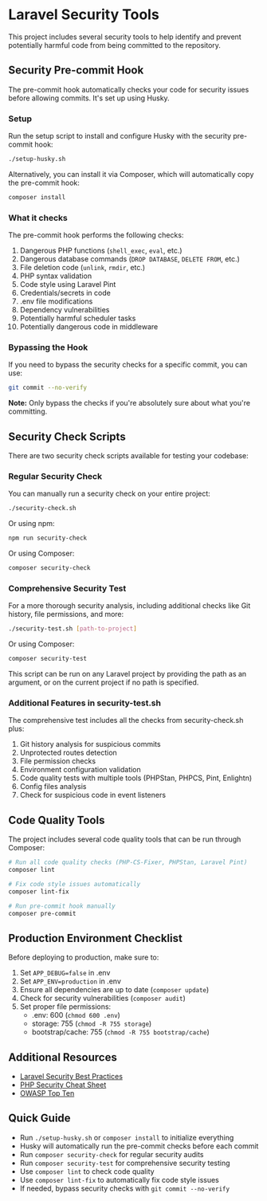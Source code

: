 # Laravel Security Tools

This project includes several security tools to help identify and prevent potentially harmful code from being committed to the repository.

## Security Pre-commit Hook

The pre-commit hook automatically checks your code for security issues before allowing commits. It's set up using Husky.

### Setup

Run the setup script to install and configure Husky with the security pre-commit hook:

```bash
./setup-husky.sh
```

Alternatively, you can install it via Composer, which will automatically copy the pre-commit hook:

```bash
composer install
```

### What it checks

The pre-commit hook performs the following checks:

1. Dangerous PHP functions (`shell_exec`, `eval`, etc.)
2. Dangerous database commands (`DROP DATABASE`, `DELETE FROM`, etc.)
3. File deletion code (`unlink`, `rmdir`, etc.)
4. PHP syntax validation
5. Code style using Laravel Pint
6. Credentials/secrets in code
7. .env file modifications
8. Dependency vulnerabilities
9. Potentially harmful scheduler tasks
10. Potentially dangerous code in middleware

### Bypassing the Hook

If you need to bypass the security checks for a specific commit, you can use:

```bash
git commit --no-verify
```

**Note:** Only bypass the checks if you're absolutely sure about what you're committing.

## Security Check Scripts

There are two security check scripts available for testing your codebase:

### Regular Security Check

You can manually run a security check on your entire project:

```bash
./security-check.sh
```

Or using npm:

```bash
npm run security-check
```

Or using Composer:

```bash
composer security-check
```

### Comprehensive Security Test

For a more thorough security analysis, including additional checks like Git history, file permissions, and more:

```bash
./security-test.sh [path-to-project]
```

Or using Composer:

```bash
composer security-test
```

This script can be run on any Laravel project by providing the path as an argument, or on the current project if no path is specified.

### Additional Features in security-test.sh

The comprehensive test includes all the checks from security-check.sh plus:

1. Git history analysis for suspicious commits
2. Unprotected routes detection
3. File permission checks
4. Environment configuration validation
5. Code quality tests with multiple tools (PHPStan, PHPCS, Pint, Enlightn)
6. Config files analysis
7. Check for suspicious code in event listeners

## Code Quality Tools

The project includes several code quality tools that can be run through Composer:

```bash
# Run all code quality checks (PHP-CS-Fixer, PHPStan, Laravel Pint)
composer lint

# Fix code style issues automatically
composer lint-fix

# Run pre-commit hook manually
composer pre-commit
```

## Production Environment Checklist

Before deploying to production, make sure to:

1. Set `APP_DEBUG=false` in .env
2. Set `APP_ENV=production` in .env
3. Ensure all dependencies are up to date (`composer update`)
4. Check for security vulnerabilities (`composer audit`)
5. Set proper file permissions:
   - .env: 600 (`chmod 600 .env`)
   - storage: 755 (`chmod -R 755 storage`)
   - bootstrap/cache: 755 (`chmod -R 755 bootstrap/cache`)

## Additional Resources

- [Laravel Security Best Practices](https://laravel.com/docs/10.x/security)
- [PHP Security Cheat Sheet](https://cheatsheetseries.owasp.org/cheatsheets/PHP_Security_Cheat_Sheet.html)
- [OWASP Top Ten](https://owasp.org/www-project-top-ten/) 

## Quick Guide

- Run `./setup-husky.sh` or `composer install` to initialize everything
- Husky will automatically run the pre-commit checks before each commit
- Run `composer security-check` for regular security audits
- Run `composer security-test` for comprehensive security testing
- Use `composer lint` to check code quality
- Use `composer lint-fix` to automatically fix code style issues
- If needed, bypass security checks with `git commit --no-verify` 